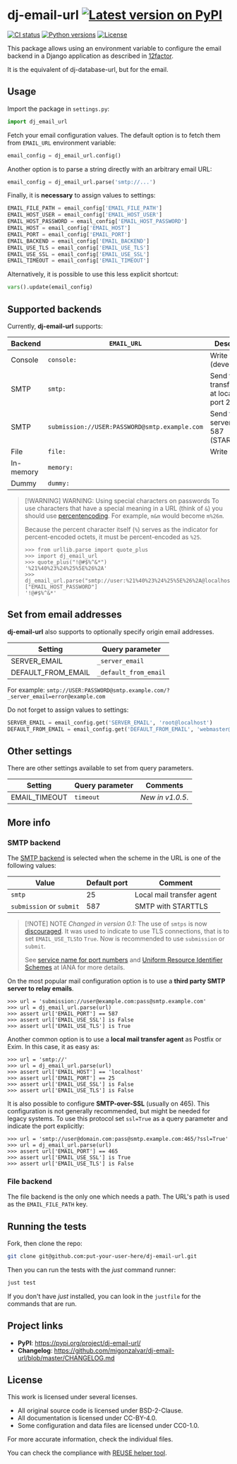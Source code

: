 # dj-email-url [![Latest version on PyPI](https://img.shields.io/pypi/v/dj-email-url.svg)](https://pypi.org/project/dj-email-url/)

[![CI status](https://github.com/migonzalvar/dj-email-url/workflows/CI/badge.svg)](https://github.com/migonzalvar/dj-email-url)
[![Python versions](https://img.shields.io/pypi/pyversions/dj-email-url.svg)](https://pypi.python.org/pypi/dj-email-url)
[![License](https://img.shields.io/badge/License-BSD--2--Clause-red)](./LICENSE)

This package allows using an environment variable to configure the email backend in a Django application
as described in [12factor](http://www.12factor.net/backing-services).

It is the equivalent of dj-database-url, but for the email.

## Usage

Import the package in `settings.py`:

```python
import dj_email_url
```

Fetch your email configuration values.
The default option is to fetch them from `EMAIL_URL` environment variable:

```python
email_config = dj_email_url.config()
```

Another option is to parse a string directly with an arbitrary email URL:

```python
email_config = dj_email_url.parse('smtp://...')
```

Finally, it is **necessary** to assign values to settings:

```python
EMAIL_FILE_PATH = email_config['EMAIL_FILE_PATH']
EMAIL_HOST_USER = email_config['EMAIL_HOST_USER']
EMAIL_HOST_PASSWORD = email_config['EMAIL_HOST_PASSWORD']
EMAIL_HOST = email_config['EMAIL_HOST']
EMAIL_PORT = email_config['EMAIL_PORT']
EMAIL_BACKEND = email_config['EMAIL_BACKEND']
EMAIL_USE_TLS = email_config['EMAIL_USE_TLS']
EMAIL_USE_SSL = email_config['EMAIL_USE_SSL']
EMAIL_TIMEOUT = email_config['EMAIL_TIMEOUT']
```

Alternatively, it is possible to use this less explicit shortcut:

```python
vars().update(email_config)
```

## Supported backends

Currently, **dj-email-url** supports:

| Backend   | `EMAIL_URL`                                   | Description     |
| --------- | --------------------------------------------- | --------------- |
| Console   | `console:`                                    | Write to stdout (development) |
| SMTP      | `smtp:`                                       | Send to mail transfer agent at localhost on port 25 |
| SMTP      | `submission://USER:PASSWORD@smtp.example.com` | Send to SMTP server on port 587 (STARTTLS) |
| File      | `file:`                                       | Write to a file |
| In-memory | `memory:`                                     |                 |
| Dummy     | `dummy:`                                      |                 |

> [!WARNING] WARNING: Using special characters on passwords
> To use characters that have a special meaning in a URL (think of `&`)
> you should use [percentencoding](https://en.wikipedia.org/wiki/Percent-encoding).
>  For example, `m&m` would become `m%26m`.
>
> Because the percent character itself (`%`) serves as the indicator for
> percent-encoded octets, it must be percent-encoded as `%25`.
>
> ```pycon
> >>> from urllib.parse import quote_plus
> >>> import dj_email_url
> >>> quote_plus("!@#$%^&*")
> '%21%40%23%24%25%5E%26%2A'
> >>> dj_email_url.parse("smtp://user:%21%40%23%24%25%5E%26%2A@localhost")["EMAIL_HOST_PASSWORD"]
> '!@#$%^&*'
> ```

## Set from email addresses

**dj-email-url** also supports to optionally specify origin email addresses.

| Setting            | Query parameter       |
| ------------------ | --------------------- |
| SERVER_EMAIL       | `_server_email`       |
| DEFAULT_FROM_EMAIL | `_default_from_email` |

For example:
`smtp://USER:PASSWORD@smtp.example.com/?_server_email=error@example.com`

Do not forget to assign values to settings:

```python
SERVER_EMAIL = email_config.get('SERVER_EMAIL', 'root@localhost')
DEFAULT_FROM_EMAIL = email_config.get('DEFAULT_FROM_EMAIL', 'webmaster@localhost')
```

## Other settings

There are other settings available to set from query parameters.

| Setting       | Query parameter | Comments         |
| ------------- | --------------- | ---------------- |
| EMAIL_TIMEOUT | `timeout`       | _New in v1.0.5_. |

## More info

### SMTP backend

The [SMTP backend](https://docs.djangoproject.com/en/dev/topics/email/#smtp-backend)
is selected when the scheme in the URL is one of the following values:

| Value                    | Default port | Comment                   |
| ------------------------ | ------------ | ------------------------- |
| `smtp`                   | 25           | Local mail transfer agent |
| `submission` or `submit` | 587          | SMTP with STARTTLS        |

> [!NOTE] NOTE
> _Changed in version 0.1:_
> The use of `smtps` is now [discouraged](https://en.wikipedia.org/wiki/SMTPS).
> It was used to indicate to use TLS connections, that is to set `EMAIL_USE_TLS`to `True`.
> Now is recommended to use `submission` or `submit`.
>
> See [service name for port numbers](https://www.iana.org/assignments/service-names-port-numbers/service-names-port-numbers.xhtml?search=587)
> and [Uniform Resource Identifier Schemes](https://www.iana.org/assignments/uri-schemes/uri-schemes.xhtml) at IANA for more details.

On the most popular mail configuration option is to use a **third party SMTP server to relay emails**.

```pycon
>>> url = 'submission://user@example.com:pass@smtp.example.com'
>>> url = dj_email_url.parse(url)
>>> assert url['EMAIL_PORT'] == 587
>>> assert url['EMAIL_USE_SSL'] is False
>>> assert url['EMAIL_USE_TLS'] is True
```

Another common option is to use a **local mail transfer agent** as Postfix or Exim.
In this case, it as easy as:

```pycon
>>> url = 'smtp://'
>>> url = dj_email_url.parse(url)
>>> assert url['EMAIL_HOST'] == 'localhost'
>>> assert url['EMAIL_PORT'] == 25
>>> assert url['EMAIL_USE_SSL'] is False
>>> assert url['EMAIL_USE_TLS'] is False
```

It is also possible to configure **SMTP-over-SSL** (usually on 465).
This configuration is not generally recommended, but might be needed for legacy systems.
To use this protocol set `ssl=True` as a query parameter and indicate the port explicitly:

```pycon
>>> url = 'smtp://user@domain.com:pass@smtp.example.com:465/?ssl=True'
>>> url = dj_email_url.parse(url)
>>> assert url['EMAIL_PORT'] == 465
>>> assert url['EMAIL_USE_SSL'] is True
>>> assert url['EMAIL_USE_TLS'] is False
```

### File backend

The file backend is the only one which needs a path.
The URL's path is used as the `EMAIL_FILE_PATH` key.

## Running the tests

Fork, then clone the repo:

```bash
git clone git@github.com:put-your-user-here/dj-email-url.git
```

Then you can run the tests with the _just_ command runner:

```bash
just test
```

If you don't have _just_ installed, you can look in the `justfile` for the commands that are run.

## Project links

- **PyPI**: https://pypi.org/project/dj-email-url/
- **Changelog**: https://github.com/migonzalvar/dj-email-url/blob/master/CHANGELOG.md

## License

This work is licensed under several licenses.

- All original source code is licensed under BSD-2-Clause.
- All documentation is licensed under CC-BY-4.0.
- Some configuration and data files are licensed under CC0-1.0.

For more accurate information, check the individual files.

You can check the compliance with [REUSE helper tool](https://github.com/fsfe/reuse-tool).
